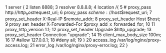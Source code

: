 1  server {
 2   listen 8888;
 3   resolver 8.8.8.8;
 4   location /{
 5   #   proxy_pass http://$http_host$request_uri;
 6     proxy_pass $scheme://$host$request_uri;
 7     proxy_set_header X-Real-IP $remote_addr;
 8     proxy_set_header Host $host;
 9     proxy_set_header X-Forwarded-For $proxy_add_x_forwarded_for;
10
11     proxy_http_version 1.1;
12     proxy_set_header Upgrade $http_upgrade;
13     proxy_set_header Connection "upgrade";
14
15     client_max_body_size 100m;
16
17     #allow 127.0.0.1;
18     #deny all;
19   }
20   access_log   /var/log/nginx/proxy-access.log;
21   error_log    /var/log/nginx/proxy-error.log;
22 }
